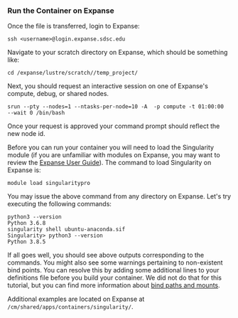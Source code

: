 ### Run the Container on Expanse

Once the file is transferred, login to Expanse:

    ssh <username>@login.expanse.sdsc.edu

Navigate to your scratch directory on Expanse, which should be something
like:

    cd /expanse/lustre/scratch//temp_project/

Next, you should request an interactive session on one of Expanse\'s
compute, debug, or shared nodes.

    srun --pty --nodes=1 --ntasks-per-node=10 -A  -p compute -t 01:00:00  --wait 0 /bin/bash 

Once your request is approved your command prompt should reflect the new
node id.

Before you can run your container you will need to load the Singularity
module (if you are unfamiliar with modules on Expanse, you may want to
review the [Expanse User
Guide](https://www.sdsc.edu/support/user_guides/expanse.html)). The
command to load Singularity on Expanse is:

    module load singularitypro

You may issue the above command from any directory on Expanse. Let\'s
try executing the following commands:

    python3 --version
    Python 3.6.8
    singularity shell ubuntu-anaconda.sif 
    Singularity> python3 --version
    Python 3.8.5

If all goes well, you should see above outputs corresponding to the
commands. You might also see some warnings pertaining to non-existent
bind points. You can resolve this by adding some additional lines to
your definitions file before you build your container. We did not do
that for this tutorial, but you can find more information about [bind
paths and
mounts](https://sylabs.io/guides/3.0/user-guide/bind_paths_and_mounts.html).

Additional examples are located on Expanse at
`/cm/shared/apps/containers/singularity/`.
